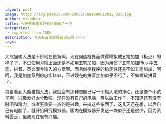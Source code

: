 ```yaml
---
layout: post
image: https://img.peapix.com/8367145681986613012_320.jpg
author: missdeer
title: 今天去五笔爱好者论坛看了一下
categories: 
 - imported from CSDN
description: 今天去五笔爱好者论坛看了一下
tags: 
---
```


大熊猫输入法是不断地在更新啊，现在候选框界面做得模拟成五笔加加（极点）的样子了，不过使用习惯上面还是不如用五笔加加，因为用惯了五笔加加Plus 中五笔、拼音、英文混合输入的方案啊。而且似乎程序的稳定性还是不如五笔加加，呵呵，我是加加系列的忠实fans，不过现在的拼音加加似乎不行了，不如微软拼音了。

每当看到大熊猫输入法，我就会有那种想自己写一个输入法的冲动，还是像个小孩子啊，兴趣爱好太分散啦。现在没有自己的电脑，等以后工作了，不知道还有没有时间和精力，或者更重要一点的是兴趣，来搞这些东西了，这几天还在想，以后自己有电脑了，就开始研究模拟器。国内在模拟器开发这一块似乎还是很少，因为资料匮乏，但我现在很有兴趣。
